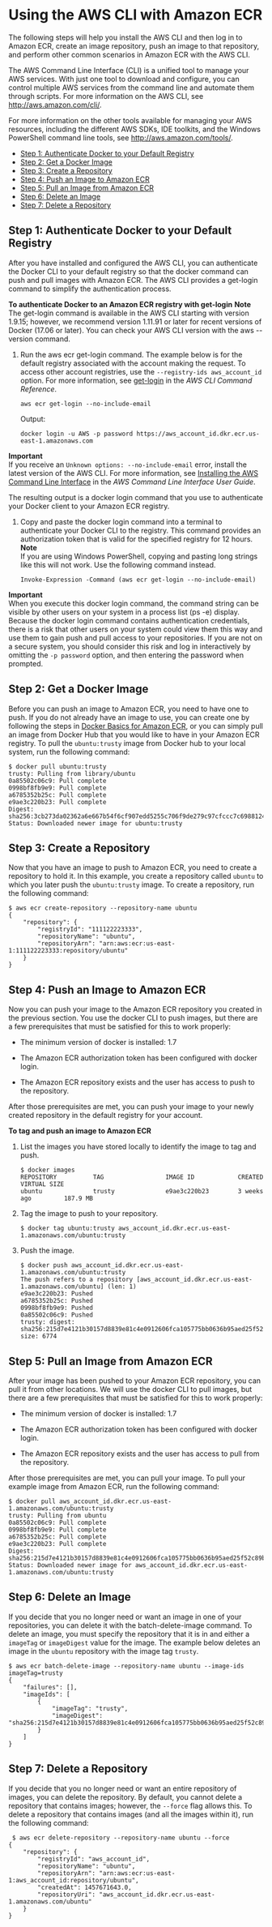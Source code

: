 # Using the AWS CLI with Amazon ECR<a name="ECR_AWSCLI"></a>

The following steps will help you install the AWS CLI and then log in to Amazon ECR, create an image repository, push an image to that repository, and perform other common scenarios in Amazon ECR with the AWS CLI\.

The AWS Command Line Interface \(CLI\) is a unified tool to manage your AWS services\. With just one tool to download and configure, you can control multiple AWS services from the command line and automate them through scripts\. For more information on the AWS CLI, see [http://aws\.amazon\.com/cli/](http://aws.amazon.com/cli/)\.

For more information on the other tools available for managing your AWS resources, including the different AWS SDKs, IDE toolkits, and the Windows PowerShell command line tools, see [http://aws\.amazon\.com/tools/](http://aws.amazon.com/tools/)\.


+ [Step 1: Authenticate Docker to your Default Registry](#AWSCLI_get-login)
+ [Step 2: Get a Docker Image](#AWSCLI_get_docker_image)
+ [Step 3: Create a Repository](#AWSCLI_create_repository)
+ [Step 4: Push an Image to Amazon ECR](#AWSCLI_push_image)
+ [Step 5: Pull an Image from Amazon ECR](#AWSCLI_pull_image)
+ [Step 6: Delete an Image](#AWSCLI_delete_image)
+ [Step 7: Delete a Repository](#AWSCLI_delete_repository)

## Step 1: Authenticate Docker to your Default Registry<a name="AWSCLI_get-login"></a>

After you have installed and configured the AWS CLI, you can authenticate the Docker CLI to your default registry so that the docker command can push and pull images with Amazon ECR\. The AWS CLI provides a get\-login command to simplify the authentication process\.

**To authenticate Docker to an Amazon ECR registry with get\-login**
**Note**  
The get\-login command is available in the AWS CLI starting with version 1\.9\.15; however, we recommend version 1\.11\.91 or later for recent versions of Docker \(17\.06 or later\)\. You can check your AWS CLI version with the aws \-\-version command\.

1. Run the aws ecr get\-login command\. The example below is for the default registry associated with the account making the request\. To access other account registries, use the `--registry-ids aws_account_id` option\. For more information, see [get\-login](http://docs.aws.amazon.com/cli/latest/reference/ecr/get-login.html) in the *AWS CLI Command Reference*\.

   ```
   aws ecr get-login --no-include-email
   ```

   Output:

   ```
   docker login -u AWS -p password https://aws_account_id.dkr.ecr.us-east-1.amazonaws.com
   ```
**Important**  
If you receive an `Unknown options: --no-include-email` error, install the latest version of the AWS CLI\. For more information, see [Installing the AWS Command Line Interface](http://docs.aws.amazon.com/cli/latest/userguide/installing.html) in the *AWS Command Line Interface User Guide*\.

   The resulting output is a docker login command that you use to authenticate your Docker client to your Amazon ECR registry\.

1. Copy and paste the docker login command into a terminal to authenticate your Docker CLI to the registry\. This command provides an authorization token that is valid for the specified registry for 12 hours\. 
**Note**  
If you are using Windows PowerShell, copying and pasting long strings like this will not work\. Use the following command instead\.  

   ```
   Invoke-Expression -Command (aws ecr get-login --no-include-email)
   ```
**Important**  
When you execute this docker login command, the command string can be visible by other users on your system in a process list \(ps \-e\) display\. Because the docker login command contains authentication credentials, there is a risk that other users on your system could view them this way and use them to gain push and pull access to your repositories\. If you are not on a secure system, you should consider this risk and log in interactively by omitting the `-p password` option, and then entering the password when prompted\.

## Step 2: Get a Docker Image<a name="AWSCLI_get_docker_image"></a>

Before you can push an image to Amazon ECR, you need to have one to push\. If you do not already have an image to use, you can create one by following the steps in [Docker Basics for Amazon ECR](docker-basics.md), or you can simply pull an image from Docker Hub that you would like to have in your Amazon ECR registry\. To pull the `ubuntu:trusty` image from Docker hub to your local system, run the following command:

```
$ docker pull ubuntu:trusty
trusty: Pulling from library/ubuntu
0a85502c06c9: Pull complete
0998bf8fb9e9: Pull complete
a6785352b25c: Pull complete
e9ae3c220b23: Pull complete
Digest: sha256:3cb273da02362a6e667b54f6cf907edd5255c706f9de279c97cfccc7c6988124
Status: Downloaded newer image for ubuntu:trusty
```

## Step 3: Create a Repository<a name="AWSCLI_create_repository"></a>

Now that you have an image to push to Amazon ECR, you need to create a repository to hold it\. In this example, you create a repository called `ubuntu` to which you later push the `ubuntu:trusty` image\. To create a repository, run the following command:

```
$ aws ecr create-repository --repository-name ubuntu
{
    "repository": {
        "registryId": "111122223333",
        "repositoryName": "ubuntu",
        "repositoryArn": "arn:aws:ecr:us-east-1:111122223333:repository/ubuntu"
    }
}
```

## Step 4: Push an Image to Amazon ECR<a name="AWSCLI_push_image"></a>

Now you can push your image to the Amazon ECR repository you created in the previous section\. You use the docker CLI to push images, but there are a few prerequisites that must be satisfied for this to work properly:

+ The minimum version of docker is installed: 1\.7

+ The Amazon ECR authorization token has been configured with docker login\.

+ The Amazon ECR repository exists and the user has access to push to the repository\.

After those prerequisites are met, you can push your image to your newly created repository in the default registry for your account\.

**To tag and push an image to Amazon ECR**

1. List the images you have stored locally to identify the image to tag and push\.

   ```
   $ docker images
   REPOSITORY          TAG                 IMAGE ID            CREATED             VIRTUAL SIZE
   ubuntu              trusty              e9ae3c220b23        3 weeks ago         187.9 MB
   ```

1. Tag the image to push to your repository\.

   ```
   $ docker tag ubuntu:trusty aws_account_id.dkr.ecr.us-east-1.amazonaws.com/ubuntu:trusty
   ```

1. Push the image\.

   ```
   $ docker push aws_account_id.dkr.ecr.us-east-1.amazonaws.com/ubuntu:trusty
   The push refers to a repository [aws_account_id.dkr.ecr.us-east-1.amazonaws.com/ubuntu] (len: 1)
   e9ae3c220b23: Pushed
   a6785352b25c: Pushed
   0998bf8fb9e9: Pushed
   0a85502c06c9: Pushed
   trusty: digest: sha256:215d7e4121b30157d8839e81c4e0912606fca105775bb0636b95aed25f52c89b size: 6774
   ```

## Step 5: Pull an Image from Amazon ECR<a name="AWSCLI_pull_image"></a>

After your image has been pushed to your Amazon ECR repository, you can pull it from other locations\. We will use the docker CLI to pull images, but there are a few prerequisites that must be satisfied for this to work properly:

+ The minimum version of docker is installed: 1\.7

+ The Amazon ECR authorization token has been configured with docker login\.

+ The Amazon ECR repository exists and the user has access to pull from the repository\.

After those prerequisites are met, you can pull your image\. To pull your example image from Amazon ECR, run the following command:

```
$ docker pull aws_account_id.dkr.ecr.us-east-1.amazonaws.com/ubuntu:trusty
trusty: Pulling from ubuntu
0a85502c06c9: Pull complete
0998bf8fb9e9: Pull complete
a6785352b25c: Pull complete
e9ae3c220b23: Pull complete
Digest: sha256:215d7e4121b30157d8839e81c4e0912606fca105775bb0636b95aed25f52c89b
Status: Downloaded newer image for aws_account_id.dkr.ecr.us-east-1.amazonaws.com/ubuntu:trusty
```

## Step 6: Delete an Image<a name="AWSCLI_delete_image"></a>

If you decide that you no longer need or want an image in one of your repositories, you can delete it with the batch\-delete\-image command\. To delete an image, you must specify the repository that it is in and either a `imageTag` or `imageDigest` value for the image\. The example below deletes an image in the `ubuntu` repository with the image tag `trusty`\.

```
$ aws ecr batch-delete-image --repository-name ubuntu --image-ids imageTag=trusty
{
    "failures": [],
    "imageIds": [
        {
            "imageTag": "trusty",
            "imageDigest": "sha256:215d7e4121b30157d8839e81c4e0912606fca105775bb0636b95aed25f52c89b"
        }
    ]
}
```

## Step 7: Delete a Repository<a name="AWSCLI_delete_repository"></a>

If you decide that you no longer need or want an entire repository of images, you can delete the repository\. By default, you cannot delete a repository that contains images; however, the `--force` flag allows this\. To delete a repository that contains images \(and all the images within it\), run the following command:

```
 $ aws ecr delete-repository --repository-name ubuntu --force
{
    "repository": {
        "registryId": "aws_account_id",
        "repositoryName": "ubuntu",
        "repositoryArn": "arn:aws:ecr:us-east-1:aws_account_id:repository/ubuntu",
        "createdAt": 1457671643.0,
        "repositoryUri": "aws_account_id.dkr.ecr.us-east-1.amazonaws.com/ubuntu"
    }
}
```